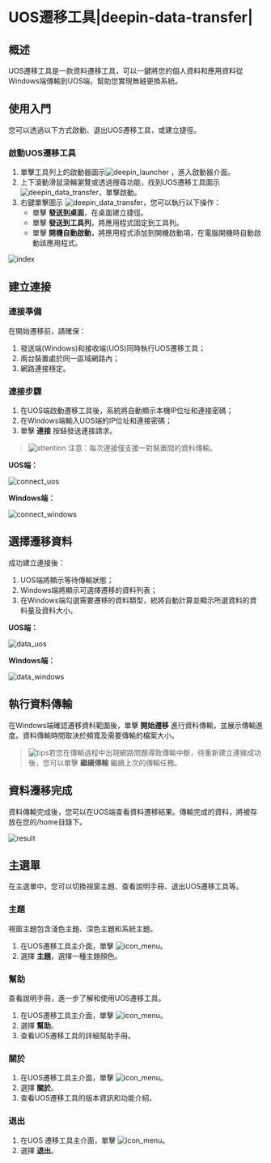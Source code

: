 # UOS遷移工具|deepin-data-transfer|

## 概述

UOS遷移工具是一款資料遷移工具，可以一鍵將您的個人資料和應用資料從Windows端傳輸到UOS端，幫助您實現無縫更換系統。

## 使用入門

您可以透過以下方式啟動、退出UOS遷移工具，或建立捷徑。

### 啟動UOS遷移工具

1. 單擊工具列上的啟動器圖示![deepin_launcher](../common/deepin_launcher.svg) ，進入啟動器介面。
2. 上下滾動滑鼠滾輪瀏覽或透過搜尋功能，找到UOS遷移工具圖示![deepin_data_transfer](../common/deepin-data-transfer.svg)，單擊啟動。
3. 右鍵單擊圖示 ![deepin_data_transfer](../common/deepin-data-transfer.svg)，您可以執行以下操作：
   - 單擊 **發送到桌面**，在桌面建立捷徑。
   - 單擊 **發送到工具列**，將應用程式固定到工具列。
   - 單擊 **開機自動啟動**，將應用程式添加到開機啟動項，在電腦開機時自動啟動該應用程式。

![index](fig/index.png)

## 建立連接

### 連接準備

在開始遷移前，請確保：

1. 發送端(Windows)和接收端(UOS)同時執行UOS遷移工具；
2. 兩台裝置處於同一區域網路內；
3. 網路連接穩定。

### 連接步驟

1. 在UOS端啟動遷移工具後，系統將自動顯示本機IP位址和連接密碼；
2. 在Windows端輸入UOS端的IP位址和連接密碼；
3. 單擊 **連接** 按鈕發送連接請求。

> ![attention](../common/attention.svg) 注意：每次連接僅支援一對裝置間的資料傳輸。

**UOS端：**

![connect_uos](fig/connect_uos.png)

**Windows端：**

![connect_windows](fig/connect_windows.png)

## 選擇遷移資料

成功建立連接後：

1. UOS端將顯示等待傳輸狀態；
2. Windows端將顯示可選擇遷移的資料列表；
3. 在Windows端勾選需要遷移的資料類型，統將自動計算並顯示所選資料的資料量及資料大小。

**UOS端：**

![data_uos](fig/data_uos.png)

**Windows端：**

![data_windows](fig/data_windows.png)

## 執行資料傳輸

在Windows端確認遷移資料範圍後，單擊 **開始遷移** 進行資料傳輸，並展示傳輸進度。資料傳輸時間取決於頻寬及需要傳輸的檔案大小。

> ![tips](../common/tips.svg)若您在傳輸過程中出現網路問題導致傳輸中斷，待重新建立連線成功後，您可以單擊 **繼續傳輸** 繼續上次的傳輸任務。

## 資料遷移完成

資料傳輸完成後，您可以在UOS端查看資料遷移結果。傳輸完成的資料，將被存放在您的/home目錄下。

![result](fig/result.png)

## 主選單

在主選單中，您可以切換視窗主題、查看說明手冊、退出UOS遷移工具等。

### 主題

視窗主題包含淺色主題、深色主題和系統主題。

1. 在UOS遷移工具主介面，單擊 ![icon_menu](../common/icon_menu.svg)。
2. 選擇 **主題**，選擇一種主題顏色。

### 幫助

查看說明手冊，進一步了解和使用UOS遷移工具。

1. 在UOS遷移工具主介面，單擊 ![icon_menu](../common/icon_menu.svg)。
2. 選擇 **幫助**。
3. 查看UOS遷移工具的詳細幫助手冊。

### 關於

1. 在UOS遷移工具主介面，單擊 ![icon_menu](../common/icon_menu.svg)。
2. 選擇 **關於**。
3. 查看UOS遷移工具的版本資訊和功能介紹。

### 退出

1. 在UOS 遷移工具主介面，單擊 ![icon_menu](../common/icon_menu.svg)。
2. 選擇 **退出**。
